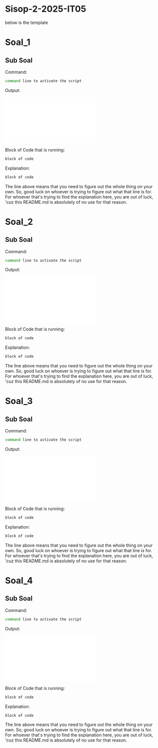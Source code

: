 # Sisop-2-2025-IT05

below is the template

# Soal_1

## Sub Soal

Command: 

```bash
command line to activate the script
```

Output: 

![output_example](assets/temp.txt)

Block of Code that is running:

```bash
block of code
```

Explanation:

```bash 
block of code
```

The line above means that you need to figure out the whole thing on your own. So, good luck on whoever is trying to figure out what that line is for. For whoever that's trying to find the explanation here, you are out of luck, 'cuz this README.md is absolutely of no use for that reason.

# Soal_2

## Sub Soal

Command: 

```bash
command line to activate the script
```

Output: 

![output_example](assets/temp.txt)

Block of Code that is running:

```bash
block of code
```

Explanation:

```bash 
block of code
```

The line above means that you need to figure out the whole thing on your own. So, good luck on whoever is trying to figure out what that line is for. For whoever that's trying to find the explanation here, you are out of luck, 'cuz this README.md is absolutely of no use for that reason.

# Soal_3

## Sub Soal

Command: 

```bash
command line to activate the script
```

Output: 

![output_example](assets/temp.txt)

Block of Code that is running:

```bash
block of code
```

Explanation:

```bash 
block of code
```

The line above means that you need to figure out the whole thing on your own. So, good luck on whoever is trying to figure out what that line is for. For whoever that's trying to find the explanation here, you are out of luck, 'cuz this README.md is absolutely of no use for that reason.

# Soal_4

## Sub Soal

Command: 

```bash
command line to activate the script
```

Output: 

![output_example](assets/temp.txt)

Block of Code that is running:

```bash
block of code
```

Explanation:

```bash 
block of code
```

The line above means that you need to figure out the whole thing on your own. So, good luck on whoever is trying to figure out what that line is for. For whoever that's trying to find the explanation here, you are out of luck, 'cuz this README.md is absolutely of no use for that reason.
